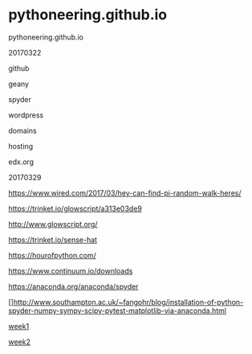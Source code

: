 # pythoneering.github.io
pythoneering.github.io

20170322

github

geany

spyder

wordpress

domains

hosting

edx.org


20170329

https://www.wired.com/2017/03/hey-can-find-pi-random-walk-heres/

https://trinket.io/glowscript/a313e03de9

http://www.glowscript.org/

https://trinket.io/sense-hat

https://hourofpython.com/

https://www.continuum.io/downloads

https://anaconda.org/anaconda/spyder

[]http://www.southampton.ac.uk/~fangohr/blog/installation-of-python-spyder-numpy-sympy-scipy-pytest-matplotlib-via-anaconda.html

[week1](week1)

[week2](week2)
